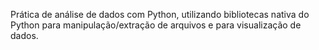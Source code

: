 Prática de análise de dados com Python, utilizando bibliotecas nativa do Python para manipulação/extração de arquivos e para visualização de dados.
